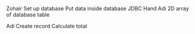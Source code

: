 Zohair
    Set up database
    Put data inside database
    JDBC
    Hand Adi 2D array of database table

Adi
    Create record
    Calculate total